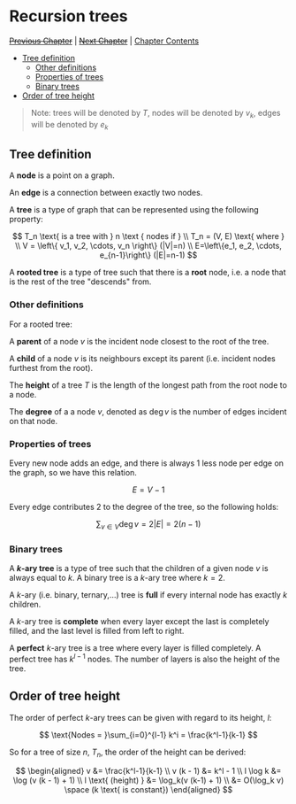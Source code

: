 # Recursion trees <!-- omit in toc -->

[~~Previous Chapter~~][prev] | [~~Next Chapter~~][next] | [Chapter Contents][index]

[next]: ./index
[prev]: ./index
[index]: ./index

- [Tree definition](#tree-definition)
  - [Other definitions](#other-definitions)
  - [Properties of trees](#properties-of-trees)
  - [Binary trees](#binary-trees)
- [Order of tree height](#order-of-tree-height)

> Note: trees will be denoted by $T$, nodes will be denoted by $v_k$, edges will be denoted by $e_k$

## Tree definition

A **node** is a point on a graph.

An **edge** is a connection between exactly two nodes.

A **tree** is a type of graph that can be represented using the following property:

$$
T_n \text{ is a tree with } n \text { nodes if } \\
T_n = (V, E) \text{ where } \\
V = \left\{ v_1, v_2, \cdots, v_n \right\} (|V|=n) \\
E=\left\{e_1, e_2, \cdots, e_{n-1}\right\} (|E|=n-1)
$$

A **rooted tree** is a type of tree such that there is a **root** node, i.e. a node that is the rest of the tree "descends" from.

### Other definitions

For a rooted tree:

A **parent** of a node $v$ is the incident node closest to the root of the tree.

A **child** of a node $v$ is its neighbours except its parent (i.e. incident nodes furthest from the root).

The **height** of a tree $T$ is the length of the longest path from the root node to a node.

The **degree** of a a node $v$, denoted as $\deg v$ is the number of edges incident on that node.

### Properties of trees

Every new node adds an edge, and there is always 1 less node per edge on the graph, so we have this relation.

$$E=V-1$$

Every edge contributes 2 to the degree of the tree, so the following holds:

$$
\sum_{v \in V}\deg v = 2 |E| = 2(n-1)
$$

### Binary trees

A **$k$-ary tree** is a type of tree such that the children of a given node $v$ is always equal to $k$. A binary tree is a $k$-ary tree where $k=2$.

A $k$-ary (i.e. binary, ternary,...) tree is **full** if every internal node has exactly $k$ children.

A $k$-ary tree is **complete** when every layer except the last is completely filled, and the last level is filled from left to right.

A **perfect** $k$-ary tree is a tree where every layer is filled completely. A perfect tree has $k^{l-1}$ nodes. The number of layers is also the height of the tree.

## Order of tree height

The order of perfect $k$-ary trees can be given with regard to its height, $l$:

$$
\text{Nodes = }\sum_{i=0}^{l-1} k^i = \frac{k^l-1}{k-1}
$$

So for a tree of size $n$, $T_n$, the order of the height can be derived:

$$
\begin{aligned}
  v &= \frac{k^l-1}{k-1} \\
  v (k - 1) &= k^l - 1 \\
  l \log k &= \log (v (k - 1) + 1) \\
  l \text{ (height) } &= \log_k(v (k-1) + 1) \\
  &= O(\log_k v) \space (k \text{ is constant})
\end{aligned}
$$
